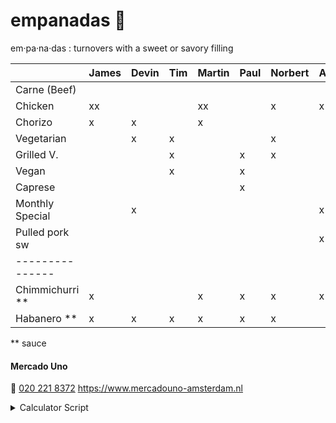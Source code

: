 # empanadas 🥟

em·pa·na·das
: turnovers with a sweet or savory filling

|                   | James | Devin | Tim | Martin | Paul | Norbert | Axel | Iulia | Marcel | Thijs | Travis | Egbert | Emile |
| :---------------- | :---- | :---- | :-- | :----- | :--- | :------ | :--- | :---- | :----- | :---- | :----- | :----- | :---- |
| Carne (Beef)      |       |       |     |        |      |         |      |       | x      |       |        |        |       |
| Chicken           | xx    |       |     | xx     |      | x       | x    |       | x      |       |        |        |       |
| Chorizo           | x     | x     |     | x      |      |         |      |       |        | x     |        |        |       |
| Vegetarian        |       | x     | x   |        |      | x       |      |       |        |       |        | x      | x     |
| Grilled V.        |       |       | x   |        | x    | x       |      | x     | x      | x     |        |        |       |
| Vegan             |       |       | x   |        | x    |         |      | xx    |        |       |        | x      |       |
| Caprese           |       |       |     |        | x    |         |      |       |        |       | xx     | x      |       |
| Monthly Special   |       | x     |     |        |      |         | x    |       |        | x     |        |        | x     |
| Pulled pork sw    |       |       |     |        |      |         | x    |       |        |       |        |        |       |
| ---------------   |       |       |     |        |      |         |      |       |        |       |        |        |       |
| Chimmichurri \*\* | x     |       |     | x      | x    | x       | x    |       | x      | x     |        | xx     | x     |
| Habanero \*\*     | x     | x     | x   | x      | x    | x       |      | x     |        |       | x      |        | x     |

\*\* sauce

#### Mercado Uno

🤙 [020 221 8372](tel:+31202218372)
https://www.mercadouno-amsterdam.nl

<details> 
<summary>Calculator Script</summary>
  <script>
    Array.from(document.querySelectorAll('th')).slice(1).forEach(th => {
      th.innerHTML = `<label><input type='checkbox'>${th.textContent}</label>`;
      th.querySelector('input').addEventListener('change', () => {
        document.querySelector('p').innerHTML = (Array.from(document.querySelectorAll("th :checked")).map(checkbox => {
          return Array.from(document.querySelectorAll('table :first-child th')).indexOf(checkbox.closest("th"))
        }).reduce((rows, index) => {
          return rows.map(row => {
            row[1] = row[1] + (row[0].querySelectorAll('td').item(index).textContent.trim() || '')
            return row
          })
        }, Array.from(document.querySelectorAll('tr')).slice(1).map(tr => [tr, ''])
        )
          .filter(counts => counts[1].length > 0)
          .map(counts => `${counts[0].querySelector('td').textContent}: ${counts[1].length}`)
          .join("<br />"))
      })
    })
  </script>
</details>

